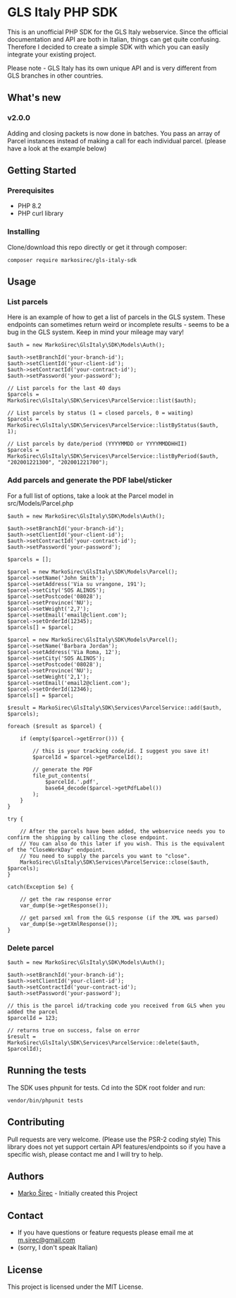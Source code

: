 # GLS Italy PHP SDK

This is an unofficial PHP SDK for the GLS Italy webservice. Since the official documentation and API are both in Italian, things can get quite confusing. Therefore I decided to create a simple SDK with which you can easily integrate your existing project.

Please note - GLS Italy has its own unique API and is very different from GLS branches in other countries.

## What's new

### v2.0.0

Adding and closing packets is now done in batches. You pass an array of Parcel instances instead of making a call for each individual parcel. (please have a look at the example below)

## Getting Started

### Prerequisites

- PHP 8.2
- PHP curl library

### Installing

Clone/download this repo directly or get it through composer:

```
composer require markosirec/gls-italy-sdk
```

## Usage

### List parcels

Here is an example of how to get a list of parcels in the GLS system. These endpoints can sometimes return weird or incomplete results - seems to be a bug in the GLS system. Keep in mind your mileage may vary!

```
$auth = new MarkoSirec\GlsItaly\SDK\Models\Auth();

$auth->setBranchId('your-branch-id');
$auth->setClientId('your-client-id');
$auth->setContractId('your-contract-id');
$auth->setPassword('your-password');

// List parcels for the last 40 days
$parcels = MarkoSirec\GlsItaly\SDK\Services\ParcelService::list($auth);

// List parcels by status (1 = closed parcels, 0 = waiting)
$parcels = MarkoSirec\GlsItaly\SDK\Services\ParcelService::listByStatus($auth, 1);

// List parcels by date/period (YYYYMMDD or YYYYMMDDHHII)
$parcels = MarkoSirec\GlsItaly\SDK\Services\ParcelService::listByPeriod($auth, "202001221300", "202001221700");

```

### Add parcels and generate the PDF label/sticker

For a full list of options, take a look at the Parcel model in src/Models/Parcel.php

```
$auth = new MarkoSirec\GlsItaly\SDK\Models\Auth();

$auth->setBranchId('your-branch-id');
$auth->setClientId('your-client-id');
$auth->setContractId('your-contract-id');
$auth->setPassword('your-password');

$parcels = [];

$parcel = new MarkoSirec\GlsItaly\SDK\Models\Parcel();
$parcel->setName('John Smith');
$parcel->setAddress('Via su vrangone, 191');
$parcel->setCity('SOS ALINOS');
$parcel->setPostcode('08028');
$parcel->setProvince('NU');
$parcel->setWeight('2,7');
$parcel->setEmail('email@client.com');
$parcel->setOrderId(12345);
$parcels[] = $parcel;

$parcel = new MarkoSirec\GlsItaly\SDK\Models\Parcel();
$parcel->setName('Barbara Jordan');
$parcel->setAddress('Via Roma, 12');
$parcel->setCity('SOS ALINOS');
$parcel->setPostcode('08028');
$parcel->setProvince('NU');
$parcel->setWeight('2,1');
$parcel->setEmail('email2@client.com');
$parcel->setOrderId(12346);
$parcels[] = $parcel;

$result = MarkoSirec\GlsItaly\SDK\Services\ParcelService::add($auth, $parcels);

foreach ($result as $parcel) {

    if (empty($parcel->getError())) {

        // this is your tracking code/id. I suggest you save it!
        $parcelId = $parcel->getParcelId();

        // generate the PDF
        file_put_contents(
            $parcelId.'.pdf', 
            base64_decode($parcel->getPdfLabel())
        );
    }
}

try {

    // After the parcels have been added, the webservice needs you to confirm the shipping by calling the close endpoint. 
    // You can also do this later if you wish. This is the equivalent of the "CloseWorkDay" endpoint. 
    // You need to supply the parcels you want to "close".
    MarkoSirec\GlsItaly\SDK\Services\ParcelService::close($auth, $parcels);
}

catch(Exception $e) {

    // get the raw response error
    var_dump($e->getResponse());

    // get parsed xml from the GLS response (if the XML was parsed)
    var_dump($e->getXmlResponse());
}
```

### Delete parcel

```
$auth = new MarkoSirec\GlsItaly\SDK\Models\Auth();

$auth->setBranchId('your-branch-id');
$auth->setClientId('your-client-id');
$auth->setContractId('your-contract-id');
$auth->setPassword('your-password');

// this is the parcel id/tracking code you received from GLS when you added the parcel
$parcelId = 123;

// returns true on success, false on error
$result = MarkoSirec\GlsItaly\SDK\Services\ParcelService::delete($auth, $parcelId);
```

## Running the tests

The SDK uses phpunit for tests. Cd into the SDK root folder and run:

```
vendor/bin/phpunit tests
```

## Contributing

Pull requests are very welcome. (Please use the PSR-2 coding style) This library does not yet support certain API features/endpoints so if you have a specific wish, please contact me and I will try to help.

## Authors

- [Marko Širec](https://github.com/markosirec) - Initially created this Project

## Contact

- If you have questions or feature requests please email me at m.sirec@gmail.com
- (sorry, I don't speak Italian)

## License

This project is licensed under the MIT License.